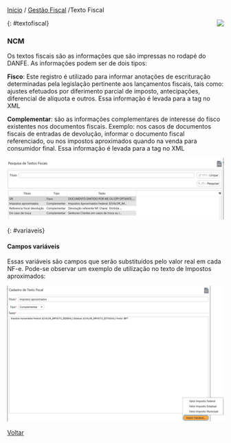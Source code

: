 [Início](index.md) / [Gestão Fiscal](gestao_fiscal.md) /Texto Fiscal

<a href="http://docs.continentenuvem.com.br/dicas.html#dicas"><img align="right" src="http://docs.continentenuvem.com.br/images/dicas.png"></a>



{: #textofiscal}

### NCM

Os textos fiscais são as informações que são impressas no rodapé do DANFE. As informações podem ser de dois tipos:

**Fisco**: Este registro é utilizado para informar anotações de escrituração determinadas pela legislação pertinente aos lançamentos fiscais, tais como: ajustes efetuados por diferimento parcial de imposto, antecipações, diferencial de alíquota e outros.  Essa informação é levada para a tag <infAdFisco> no XML

**Complementar**: são as informações complementares de interesse do fisco existentes nos documentos fiscais. Exemplo: nos casos de documentos fiscais de entradas de devolução, informar o documento fiscal referenciado, ou nos impostos aproximados quando na venda para consumidor final. Essa informação é levada para a tag <infCpl> no XML

![](images/gestao_fiscal_texto_fiscal.jpg)

{: #variaveis}

#### Campos variáveis

Essas variáveis são campos que serão substituídos pelo valor real em cada NF-e. Pode-se observar um exemplo de utilização no texto de Impostos aproximados:

![](images/gestao_fiscal_texto_fiscal_variavel.jpg)



[Voltar](gestao_fiscal.md)                                                                                                                                      





